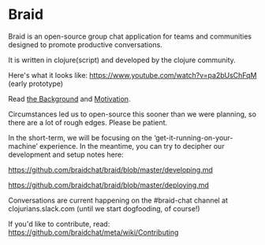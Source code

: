 # Braid

Braid is an open-source group chat application for teams and communities designed to promote productive conversations.

It is written in clojure(script) and developed by the clojure community.

Here's what it looks like: https://www.youtube.com/watch?v=pa2bUsChFqM (early prototype)

Read [the Background](https://github.com/braidchat/braid/wiki) and [Motivation](https://github.com/braidchat/meta/wiki/Motivation).


Circumstances led us to open-source this sooner than we were planning, so there are a lot of rough edges. Please be patient.

In the short-term, we will be focusing on the ‘get-it-running-on-your-machine’ experience. In the meantime, you can try to decipher our development and setup notes here:

https://github.com/braidchat/braid/blob/master/developing.md

https://github.com/braidchat/braid/blob/master/deploying.md

Conversations are current happening on the #braid-chat channel at clojurians.slack.com (until we start dogfooding, of course!)

If you'd like to contribute, read: https://github.com/braidchat/meta/wiki/Contributing

